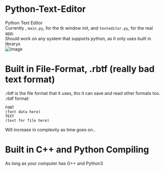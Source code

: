 # Python-Text-Editor
Python Text Editor<br>
Currently , `main.py`, for the tk window init, and `texteditor.py`, for the real app.<br>
Should work on any system that supports python, as it only uses built in librarys<br>
![image](https://user-images.githubusercontent.com/66333305/162630654-69b22a60-71df-4ba9-b15b-8bd68e99e9fb.png)


# Built in File-Format, .rbtf (really bad text format)
.rbtf is the file format that it uses, tho it can save and read other formats too.<br>
.rbtf format: <br>
```
FONT
(font data here)
TEXT
(text for file here)
```
Will increase in complexity as time goes on..

# Built in C++ and Python Compiling
As long as your computer has G++ and Python3

